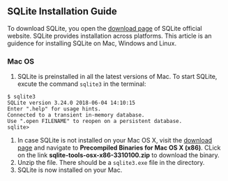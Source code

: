 ## SQLite Installation Guide
To download SQLite, you open the [download page](https://sqlite.org/download.html) of SQLite official website. SQLite provides installation across platforms. This article is an guidence for installing SQLite on Mac, Windows and Linux.
### Mac OS 
1. SQLite is preinstalled in all the latest versions of Mac. To start SQLite, excute the command `sqlite3` in the terminal: 
```
$ sqlite3
SQLite version 3.24.0 2018-06-04 14:10:15
Enter ".help" for usage hints.
Connected to a transient in-memory database.
Use ".open FILENAME" to reopen on a persistent database.
sqlite> 
```
1. In case SQLite is not installed on your Mac OS X, visit the [download page](https://sqlite.org/download.html)  and navigate to **Precompiled Binaries for Mac OS X (x86)**.   CLick on the link **sqlite-tools-osx-x86-3310100.zip** to download the binary.
1. Unzip the file. There should be a `sqlite3.exe` file in the directory.
1. SQLite is now installed on your Mac.
 